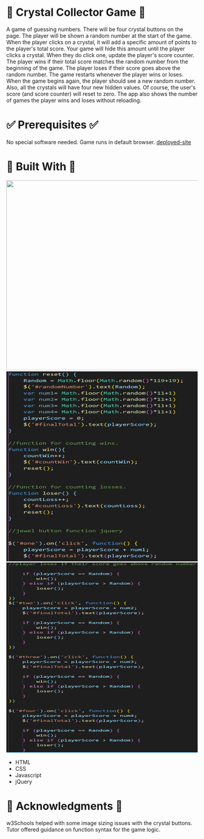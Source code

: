 # :gem: Crystal Collector Game :gem:

A game of guessing numbers. There will be four crystal buttons on the page. The player will be shown a random number at the start of the game. When the player clicks on a crystal, it will add a specific amount of points to the player's total score. Your game will hide this amount until the player clicks a crystal. When they do click one, update the player's score counter.
The player wins if their total score matches the random number from the beginning of the game. The player loses if their score goes above the random number. The game restarts whenever the player wins or loses. When the game begins again, the player should see a new random number. Also, all the crystals will have four new hidden values. Of course, the user's score (and score counter) will reset to zero. The app also shows the number of games the player wins and loses without reloading. 

# :white_check_mark: Prerequisites :white_check_mark:

No special software needed. Game runs in default browser. 
[deployed-site](https://ajam2617.github.io/unit-4-game/)

#  :construction_worker: Built With :construction_worker:


<img src = "http://g.recordit.co/vVSJOBtIBa.gif" alt text = "UI Experience" width = "600px" height = "500px">


<img src = "/assets/images/game-logic.JPG" alt text = "Game logic code" width = "600px" height = "500px">


<img src = "/assets/images/game-logic2.JPG" alt text = " More Game logic code" width = "600px" height = "500px">


* HTML
* CSS
* Javascript
* jQuery

# :mega: Acknowledgments :mega:

w3Schools helped with some image sizing issues with the crystal buttons. Tutor offered guidance on function syntax for the game logic. 
